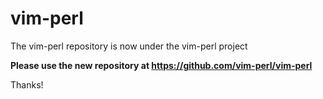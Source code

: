 vim-perl
========

The vim-perl repository is now under the vim-perl project

**Please use the new repository at https://github.com/vim-perl/vim-perl**

Thanks!
